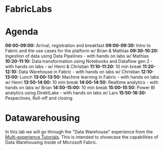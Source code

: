 # FabricLabs



# Agenda
**08:00-09:00:** Arrival, registration and breakfast
**09:00-09:30:** Intro to Fabric and the use cases for the platform w/ Brian & Mathias
**09:30-10:20:** Ingestion of data using Data Pipelines - with hands on labs w/ Mathias
**10:20-11:10:** Data transformation using Notebooks and Dataflow gen 2 - with hands on labs - w/ Henri & Christian
**11:10-11:20:** 10 min break
**11:20-12:10:** Data Warehouse in Fabric - with hands on labs w/ Christian
**12:10-13:00:** Lunch
**13:00-13:50:** Machine learning in Fabric - with hands on labs w/ Henri
**13:50-14:00:** 10 min break
**14:00-14:50:** Realtime analytics - with hands on labs w/ Brian
**14:50-15:00:** 10 min break
**15:00-15:50:** Power BI analytics using DirektLake - with hands on labs w/ Lars
**15:50-16:30:** Pespectives, Roll-off and closing




# Datawarehousing

In this lab we will go through the "Data Warehouse" experience from the [Multi-experience Tutorials](https://learn.microsoft.com/en-us/fabric/data-warehouse/tutorial-introduction). This is intended to showcase the capabilities of Data Warehousing inside of Microsoft Fabric. 


